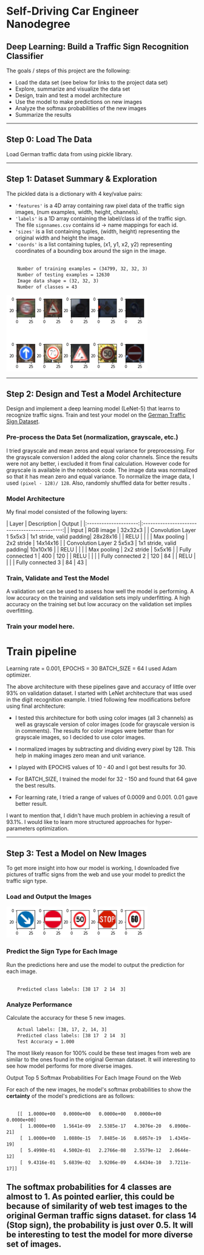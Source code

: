 
# Self-Driving Car Engineer Nanodegree

## Deep Learning: Build a Traffic Sign Recognition Classifier

The goals / steps of this project are the following:
* Load the data set (see below for links to the project data set)
* Explore, summarize and visualize the data set
* Design, train and test a model architecture
* Use the model to make predictions on new images
* Analyze the softmax probabilities of the new images
* Summarize the results

---
## Step 0: Load The Data

 Load German traffic data from using pickle library.

---

## Step 1: Dataset Summary & Exploration

The pickled data is a dictionary with 4 key/value pairs:

- `'features'` is a 4D array containing raw pixel data of the traffic sign images, (num examples, width, height, channels).
- `'labels'` is a 1D array containing the label/class id of the traffic sign. The file `signnames.csv` contains id -> name mappings for each id.
- `'sizes'` is a list containing tuples, (width, height) representing the original width and height the image.
- `'coords'` is a list containing tuples, (x1, y1, x2, y2) representing coordinates of a bounding box around the sign in the image.

```

    Number of training examples = (34799, 32, 32, 3)
    Number of testing examples = 12630
    Image data shape = (32, 32, 3)
    Number of classes = 43
```

![png](output_6_0.png)


----

## Step 2: Design and Test a Model Architecture

Design and implement a deep learning model (LeNet-5) that learns to recognize traffic signs. Train and test your model on the [German Traffic Sign Dataset](http://benchmark.ini.rub.de/?section=gtsrb&subsection=dataset).


### Pre-process the Data Set (normalization, grayscale, etc.)
I tried grayscale and mean zeros and equal variance for preprocessing. For the grayscale conversion I added the along color channels. Since the results were not any better, i excluded it from final calculation. However code for grayscale is available in the notebook code. The image data was normalized so that it has mean zero and equal variance. To normalize the image data, I used `(pixel - 128)/ 128`. Also, randomly shuffled data for better results .

### Model Architecture

My final model consisted of the following layers:

| Layer         		|     Description	        					| Output        |
|:---------------------:|:---------------------------------------------:|
| Input         		|  RGB image   							|      32x32x3          |
| Convolution Layer 1 5x5x3     	| 1x1 stride, valid padding| 28x28x16 	|
| RELU					|												|                         |
| Max pooling	      	| 2x2 stride |   14x14x16				|
| Convolution Layer 2 5x5x3	    | 1x1 stride, valid padding| 10x10x16     |
| RELU					|												|                         |
| Max pooling	      	| 2x2 stride |   5x5x16				|
| Fully connected	1	| 400        		|  120							|
| RELU					|												|                         |
| Fully connected	2	| 120        		|  84							|
| RELU					|												|                         |
| Fully connected	3	| 84        		|  43						|


### Train, Validate and Test the Model

A validation set can be used to assess how well the model is performing. A low accuracy on the training and validation
sets imply underfitting. A high accuracy on the training set but low accuracy on the validation set implies overfitting.


### Train your model here.

# Train pipeline
Learning rate = 0.001,
EPOCHS = 30
BATCH_SIZE = 64
I used Adam optimizer.

The above architecture with these pipelines gave and accuracy of little over 93% on validation dataset.  I started with LeNet architecture that was used in the digit recognition  example. I tried following few modifications before using final architecture:

- I tested this architecture for both using color images (all 3 channels) as well as grayscale version of color images (code for grayscale version is in comments). The results for color images were better than for grayscale images, so I decided to use color images.  

- I normalized images by subtracting and dividing every pixel by 128. This help in making images zero mean and unit variance.

- I played with EPOCHS values of 10 - 40 and I got best results for 30.

- For BATCH_SIZE, I trained the model for 32 - 150 and found that 64 gave the best results.

- For learning rate, I tried a range of values of 0.0009 and 0.001. 0.01 gave better result.

I want to mention that, I didn't have much problem in achieving a result of 93.1%. I would like to learn more structured approaches for hyper-parameters optimization.

---

## Step 3: Test a Model on New Images

To get more insight into how our model is working, I downloaded five pictures of traffic signs from the web and use your model to predict the traffic sign type.

### Load and Output the Images


![png](output_19_0.png)


### Predict the Sign Type for Each Image

Run the predictions here and use the model to output the prediction for each image.

```

    Predicted class labels: [38 17  2 14  3]

```

### Analyze Performance

Calculate the accuracy for these 5 new images.

```
    Actual labels: [38, 17, 2, 14, 3]
    Predicted class labels: [38 17  2 14  3]
    Test Accuracy = 1.000
```

 The most likely reason for 100% could be these test images from web are similar to the ones found in the original German dataset. It will interesting to see how model performs for more diverse images.

Output Top 5 Softmax Probabilities For Each Image Found on the Web

For each of the new images, he model's softmax probabilities to show the **certainty** of the model's predictions are as follows:

```

    [[  1.0000e+00   0.0000e+00   0.0000e+00   0.0000e+00   0.0000e+00]
     [  1.0000e+00   1.5641e-09   2.5385e-17   4.3076e-20   6.8900e-21]
     [  1.0000e+00   1.0880e-15   7.8485e-16   8.6057e-19   1.4345e-19]
     [  5.4998e-01   4.5002e-01   2.2766e-08   2.5579e-12   2.0644e-12]
     [  9.4316e-01   5.6839e-02   3.9206e-09   4.6434e-10   3.7211e-17]]

```

 The softmax probabilities for 4 classes are almost to 1. As pointed earlier, this could be because of similarity of web test images to the original German traffic signs dataset. for class 14 (Stop sign), the probability is just over 0.5. It will be interesting to test the model for more diverse set of images.
---
